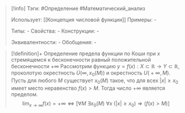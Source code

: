 > [!info]
> Тэги: #Определение #Математический_анализ   
> 
> Использует: [[Концепция числовой функции]]
> Примеры: *-*
> 
> Типы: *-*
> Свойства: *-*
> Конструкции: *-*
> 
> Эквивалентности: *-*
> Обобщения: *-*

> [!definition]+ Определение предела функции по Коши при $x$ стремящемся к бесконечности равный положительной бесконечности $+\infty$
> Рассмотрим функцию $y=f(x):X \subset \mathbb{R}\rightarrow Y \subset \mathbb{R}$, проколотую окрестность $\dot U\big(\infty, x_0(M)\big)$ и окрестность $U\big(+\infty, M\big)$. Пусть для любого $M$ существует $x_0(M)$ такое, что для всех $|x| \geq x_0$ имеет место неравенство $f(x) > M$. Тогда число $+\infty$ является пределом. 
> $$\lim_{x \to \infty} f(x) = + \infty \Leftrightarrow \Big[\forall M ~ \exists x_0(M) ~ \forall x ~ \big(|x| \geq x_0\big) \Rightarrow \big(f(x) > M\big)\Big]$$